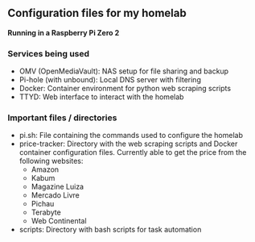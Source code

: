 ## Configuration files for my homelab
**Running in a Raspberry Pi Zero 2**

### Services being used
- OMV (OpenMediaVault): NAS setup for file sharing and backup
- Pi-hole (with unbound): Local DNS server with filtering
- Docker: Container environment for python web scraping scripts
- TTYD: Web interface to interact with the homelab 

### Important files / directories
- pi.sh: File containing the commands used to configure the homelab
- price-tracker: Directory with the web scraping scripts and Docker container configuration files. Currently able to get the price from the following websites:
    - Amazon
    - Kabum
    - Magazine Luiza
    - Mercado Livre
    - Pichau
    - Terabyte
    - Web Continental
- scripts: Directory with bash scripts for task automation
